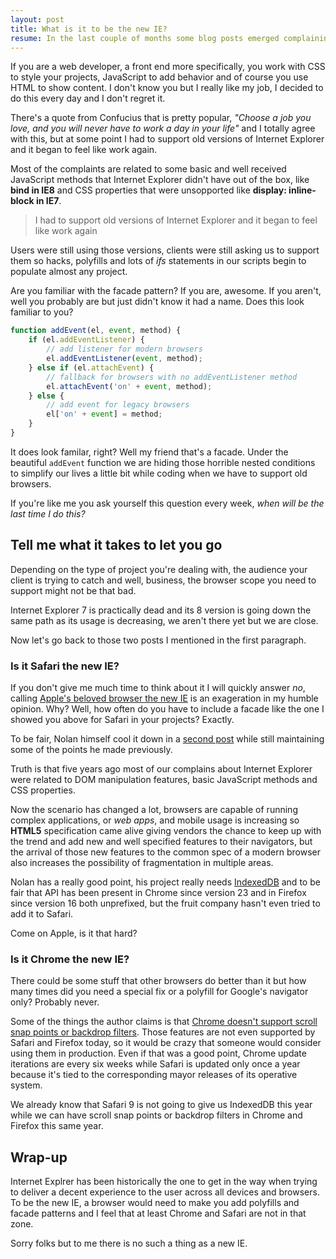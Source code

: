 ```yaml
---
layout: post
title: What is it to be the new IE?
resume: In the last couple of months some blog posts emerged complaining about Safari and Chrome, and for some reason not Firefox. The first one was Nolan Lawson's post about Safari's lag to implement some features present in modern browsers, saying that Safari is the new IE. Later, Benjamin De Cock said that Chrome was the new IE, but what does exactly mean to be the new IE?
---
```


If you are a web developer, a front end more specifically, you work with CSS to style your projects, JavaScript to add behavior and of course you use HTML to show content. I don't know you but I really like my job, I decided to do this every day and I don't regret it.

There's a quote from Confucius that is pretty popular, *"Choose a job you love, and you will never have to work a day in your life"* and I totally agree with this, but at some point I had to support old versions of Internet Explorer and it began to feel like work again.

Most of the complaints are related to some basic and well received JavaScript methods that Internet Explorer didn't have out of the box, like **bind in IE8** and CSS properties that were unsopported like **display: inline-block in IE7**.

> I had to support old versions of Internet Explorer and it began to feel like work again

Users were still using those versions, clients were still asking us to support them so hacks, polyfills and lots of *ifs* statements in our scripts begin to populate almost any project.

Are you familiar with the facade pattern? If you are, awesome. If you aren't, well you probably are but just didn't know it had a name. Does this look familiar to you?

```js
function addEvent(el, event, method) {
    if (el.addEventListener) {
        // add listener for modern browsers
        el.addEventListener(event, method);
    } else if (el.attachEvent) {
        // fallback for browsers with no addEventListener method
        el.attachEvent('on' + event, method);
    } else {
        // add event for legacy browsers
        el['on' + event] = method;
    }
}
```

It does look familar, right? Well my friend that's a facade. Under the beautiful `addEvent` function we are hiding those horrible nested conditions to simplify our lives a little bit while coding when we have to support old browsers.

If you're like me you ask yourself this question every week, *when will be the last time I do this?*


## Tell me what it takes to let you go

Depending on the type of project you're dealing with, the audience your client is trying to catch and well, business, the browser scope you need to support might not be that bad.

Internet Explorer 7 is practically dead and its 8 version is going down the same path as its usage is decreasing, we aren't there yet but we are close.

Now let's go back to those two posts I mentioned in the first paragraph.


### Is it Safari the new IE?

If you don't give me much time to think about it I will quickly answer *no*, calling <a href="http://nolanlawson.com/2015/06/30/safari-is-the-new-ie/" target="_blank">Apple's beloved browser the new IE</a> is an exageration in my humble opinion. Why? Well, how often do you have to include a facade like the one I showed you above for Safari in your projects? Exactly.

To be fair, Nolan himself cool it down in a <a href="http://nolanlawson.com/2015/07/05/safari-is-the-new-ie-2-revenge-of-the-linkbait/" target="_blank">second post</a> while still maintaining some of the points he made previously.

Truth is that five years ago most of our complains about Internet Explorer were related to DOM manipulation features, basic JavaScript methods and CSS properties.

Now the scenario has changed a lot, browsers are capable of running complex applications, or *web apps*, and mobile usage is increasing so **HTML5** specification came alive giving vendors the chance to keep up with the trend and add new and well specified features to their navigators, but the arrival of those new features to the common spec of a modern browser also increases the possibility of fragmentation in multiple areas.

Nolan has a really good point, his project really needs <a href="http://caniuse.com/#feat=indexeddb" target="_blank">IndexedDB</a> and to be fair that API has been present in Chrome since version 23 and in Firefox since version 16 both unprefixed, but the fruit company hasn't even tried to add it to Safari.

Come on Apple, is it that hard?


### Is it Chrome the new IE?

There could be some stuff that other browsers do better than it but how many times did you need a special fix or a polyfill for Google's navigator only? Probably never.

Some of the things the author claims is that <a href="https://medium.com/@bdc/chrome-is-the-new-ie-1a21c1efc133" target="_blank">Chrome doesn't support scroll snap points or backdrop filters</a>. Those features are not even supported by Safari and Firefox today, so it would be crazy that someone would consider using them in production. Even if that was a good point, Chrome update iterations are every six weeks while Safari is updated only once a year because it's tied to the corresponding mayor releases of its operative system.

We already know that Safari 9 is not going to give us IndexedDB this year while we can have scroll snap points or backdrop filters in Chrome and Firefox this same year.


## Wrap-up

Internet Explrer has been historically the one to get in the way when trying to deliver a decent experience to the user across all devices and browsers. To be the new IE, a browser would need to make you add polyfills and facade patterns and I feel that at least Chrome and Safari are not in that zone.

Sorry folks but to me there is no such a thing as a new IE.
